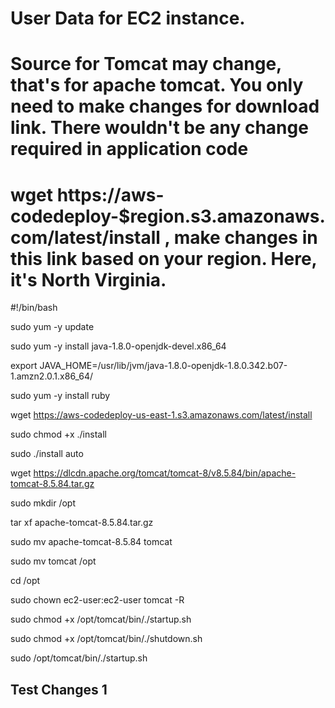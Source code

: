 
# User Data for EC2 instance. 
# Source for Tomcat may change, that's for apache tomcat. You only need to make changes for download link. There wouldn't be any change required in application code 
# wget https://aws-codedeploy-$region.s3.amazonaws.com/latest/install , make changes in this link based on your region. Here, it's North Virginia.
 
 #!/bin/bash

sudo yum -y update

sudo yum -y install java-1.8.0-openjdk-devel.x86_64

export JAVA_HOME=/usr/lib/jvm/java-1.8.0-openjdk-1.8.0.342.b07-1.amzn2.0.1.x86_64/

sudo yum -y install ruby

wget https://aws-codedeploy-us-east-1.s3.amazonaws.com/latest/install

sudo chmod +x ./install

sudo ./install auto

wget https://dlcdn.apache.org/tomcat/tomcat-8/v8.5.84/bin/apache-tomcat-8.5.84.tar.gz

sudo mkdir /opt

tar xf apache-tomcat-8.5.84.tar.gz

sudo mv apache-tomcat-8.5.84 tomcat

sudo mv tomcat /opt

cd /opt

sudo chown ec2-user:ec2-user tomcat -R

sudo chmod +x /opt/tomcat/bin/./startup.sh

sudo chmod +x /opt/tomcat/bin/./shutdown.sh

sudo /opt/tomcat/bin/./startup.sh

## Test Changes 1

